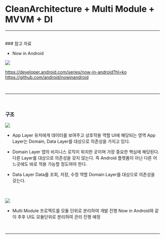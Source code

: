 # CleanArchitecture + Multi Module + MVVM + DI

---

<br/>
### 참고 자료

- Now in Android

<img src="https://miro.medium.com/v2/resize:fit:1100/format:webp/1*aIux1an8zPUXIhTLY7psfw.png">

https://developer.android.com/series/now-in-android?hl=ko <br/>
https://github.com/android/nowinandroid

<br/>

---

<br/>

### 구조

<img src="https://img1.daumcdn.net/thumb/R1280x0/?scode=mtistory2&fname=https%3A%2F%2Fblog.kakaocdn.net%2Fdn%2FGknnD%2FbtsFM9u6vnv%2F9mABTFRXIlgvYPqdkfrrXk%2Fimg.jpg">


- App Layer
유저에게 데이터를 보여주고 상호작용 역할
UI에 해당되는 영역
App Layer는 Domain, Data Layer를 대상으로 의존성을 가지고 있다.

- Domain Layer
앱의 비지니스 로직이 위치한 곳이며 가장 중요한 핵심에 해당된다.
다른 Layer를 대상으로 의존성을 갖지 않는다.
즉 Android 플랫폼이 아닌 다른 어느곳에도 바로 적용 가능할 정도여야 한다.

- Data Layer
Data를 조회, 저장, 수정 역할
Domain Layer를 대상으로 의존성을 갖는다.

<br/>
<br/>

<img src="https://img1.daumcdn.net/thumb/R1280x0/?scode=mtistory2&fname=https%3A%2F%2Fblog.kakaocdn.net%2Fdn%2FtTbBP%2FbtsFLS8JrNO%2FP9r8ATx82STVaI75KrcoVk%2Fimg.png">

- Multi Module
프로젝트를 모듈 단위로 분리하여 개발 진행
Now in Android와 같이 추후 UI도 모듈단위로 분리하여 관리 진행 예정

<br/>

---
